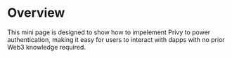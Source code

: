 # Overview

This mini page is designed to show how to impelement Privy to power authentication, making it easy for users to interact with dapps with no prior Web3 knowledge required.
